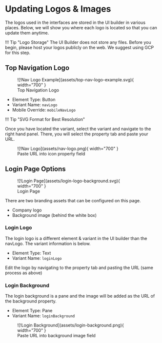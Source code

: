 # Updating Logos & Images

The logos used in the interfaces are stored in the UI builder in various places. Below, we will show you where each logo is located so that you can update them anytime. 

!!! Tip "Logo Storage"
    The UI Builder does not store any files. Before you begin, please host your logos publicly on the web. We suggest using GCP for this step.
    
## Top Navigation Logo

<figure markdown>
![!Nav Logo Example](assets/top-nav-logo-example.svg){ width="700" }
  <figcaption>Top Navigation Logo</figcaption>
</figure>

- Element Type: Button
- Variant Name: `navLogo`
- Mobile Override: `mobileNavLogo`

!!! Tip "SVG Format for Best Resolution"

Once you have located the variant, select the variant and navigate to the right hand panel. There, you will select the property tab and paste your URL. 

<figure markdown>
![!Nav Logo](assets/nav-logo.png){ width="700" }
  <figcaption>Paste URL into icon property field</figcaption>
</figure>

## Login Page Options

<figure markdown>
![!Login Page](assets/login-logo-background.svg){ width="700" }
  <figcaption>Login Page</figcaption>
</figure>

There are two branding assets that can be configured on this page.

- Company logo
- Background image (behind the white box)

### Login Logo

The login logo is a different element & variant in the UI builder than the navLogo. The variant information is below. 

- Element Type: Text
- Variant Name: `loginLogo`

Edit the logo by navigating to the property tab and pasting the URL (same process as above)

### Login Background

The login background is a pane and the image will be added as the URL of the background property.

- Element Type: Pane
- Variant Name: `loginBackground`

<figure markdown>
![!Login Background](assets/login-background.png){ width="700" }
  <figcaption>Paste URL into background image field</figcaption>
</figure>
